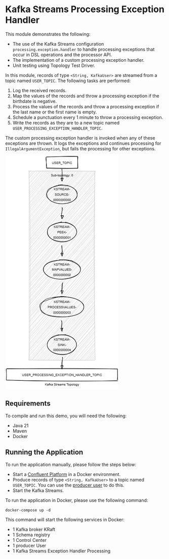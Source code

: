 # Kafka Streams Processing Exception Handler

This module demonstrates the following:

- The use of the Kafka Streams configuration `processing.exception.handler` to handle processing exceptions that occur in 
DSL operations and the processor API.
- The implementation of a custom processing exception handler.
- Unit testing using Topology Test Driver.

In this module, records of type `<String, KafkaUser>` are streamed from a topic named `USER_TOPIC`.
The following tasks are performed:

1. Log the received records.
2. Map the values of the records and throw a processing exception if the birthdate is negative.
3. Process the values of the records and throw a processing exception if the last name or the first name is empty.
4. Schedule a punctuation every 1 minute to throw a processing exception.
5. Write the records as they are to a new topic named `USER_PROCESSING_EXCEPTION_HANDLER_TOPIC`.

The custom processing exception handler is invoked when any of these exceptions are thrown.
It logs the exceptions and continues processing for `IllegalArgumentException`, but fails the processing for other exceptions.

![topology.png](topology.png)

## Requirements

To compile and run this demo, you will need the following:

- Java 21
- Maven
- Docker

## Running the Application

To run the application manually, please follow the steps below:

- Start a [Confluent Platform](https://docs.confluent.io/platform/current/quickstart/ce-docker-quickstart.html#step-1-download-and-start-cp) in a Docker environment.
- Produce records of type `<String, KafkaUser>` to a topic named `USER_TOPIC`. You can use the [producer user](../specific-producers/kafka-streams-producer-user) to do this.
- Start the Kafka Streams.

To run the application in Docker, please use the following command:

```console
docker-compose up -d
```

This command will start the following services in Docker:

- 1 Kafka broker KRaft
- 1 Schema registry
- 1 Control Center
- 1 producer User
- 1 Kafka Streams Exception Handler Processing
